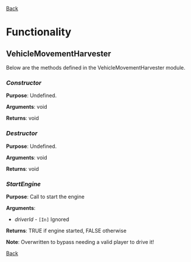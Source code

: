 [Back](TechDoc_Architecture_System_VMHarvester.md)

# Functionality #

## VehicleMovementHarvester ##
Below are the methods defined in the VehicleMovementHarvester module.

### **_Constructor_** ###
**Purpose**:
Undefined.

**Arguments**:
void

**Returns**:
void


### **_Destructor_** ###
**Purpose**:
Undefined.

**Arguments**:
void

**Returns**:
void


### **_StartEngine_** ###
**Purpose**:
Call to start the engine

**Arguments**:
  * _driverId_ - `[In]` Ignored

**Returns**:
TRUE if engine started, FALSE otherwise

**Note**:
Overwritten to bypass needing a valid player to drive it!

[Back](TechDoc_Architecture_System_VMHarvester.md)